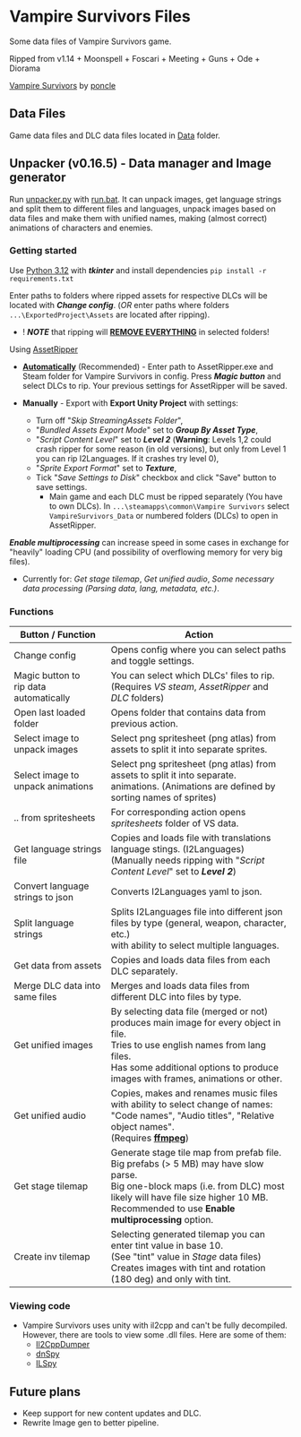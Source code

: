 # Vampire Survivors Files

Some data files of Vampire Survivors game.

Ripped from v1.14 + Moonspell + Foscari + Meeting + Guns + Ode + Diorama

[Vampire Survivors](https://store.steampowered.com/app/1794680/Vampire_Survivors/) by [poncle](https://poncle.games)

## Data Files

Game data files and DLC data files located in [Data](Data) folder.

## Unpacker (v0.16.5) - Data manager and Image generator

Run [unpacker.py](unpacker.py) with [run.bat](run.bat). It can unpack images, get language strings and split them to
different files and
languages, unpack images based on data files and make them with unified names, making (almost correct) animations
of characters and enemies.

### Getting started

Use [Python 3.12](https://www.python.org/downloads/) with _**tkinter**_ and install dependencies
`pip install -r requirements.txt`

Enter paths to folders where ripped assets for respective DLCs will be located with _**Change config**_.
(_OR_ enter paths where folders `...\ExportedProject\Assets` are located after ripping).

* ! ***NOTE*** that ripping will **<u>REMOVE EVERYTHING</u>** in selected folders!

Using [AssetRipper](https://github.com/AssetRipper/AssetRipper)

* **<u>Automatically</u>** (Recommended) - Enter path to AssetRipper.exe and Steam folder for Vampire Survivors in
  config. Press _**Magic button**_ and select DLCs to rip. Your previous settings for AssetRipper will be saved.


* **Manually** - Export with **Export Unity Project** with settings:

    * Turn off "_Skip StreamingAssets Folder_",
    * "_Bundled Assets Export Mode_" set to _**Group By Asset Type**_,
    * "_Script Content Level_" set to _**Level 2**_ (**Warning**: Levels 1,2 could crash ripper for some reason (in old
      versions), but only from Level 1 you can rip I2Languages. If it crashes try level 0),
    * "_Sprite Export Format_" set to _**Texture**_,
    * Tick "_Save Settings to Disk_" checkbox and click "Save" button to save settings.
        * Main game and each DLC must be ripped separately (You have to own DLCs).
          In `...\steamapps\common\Vampire Survivors` select `VampireSurvivors_Data` or numbered folders (DLCs) to open
          in AssetRipper.

_**Enable multiprocessing**_ can increase speed in some cases in exchange for "heavily" loading CPU (and possibility of
overflowing memory for very big files).

* Currently for: _Get stage tilemap_, _Get unified audio_, _Some necessary data processing
  (Parsing data, lang, metadata, etc.)_.

### Functions

| Button / Function                         | Action                                                                                                                                                                                                                             |
|-------------------------------------------|------------------------------------------------------------------------------------------------------------------------------------------------------------------------------------------------------------------------------------|
| Change config                             | Opens config where you can select paths and toggle settings.                                                                                                                                                                       |
| Magic button to<br>rip data automatically | You can select which DLCs' files to rip.<br>(Requires _VS steam_, _AssetRipper_ and _DLC_ folders)                                                                                                                                 |
| Open last loaded folder                   | Opens folder that contains data from previous action.                                                                                                                                                                              |
| Select image to unpack images             | Select png spritesheet (png atlas) from assets to split it into separate sprites.                                                                                                                                                  |
| Select image to unpack animations         | Select png spritesheet (png atlas) from assets to split it into separate.<br>animations. (Animations are defined by sorting names of sprites)                                                                                      |
| .. from spritesheets                      | For corresponding action opens _spritesheets_ folder of VS data.                                                                                                                                                                   |
| Get language strings file                 | Copies and loads file with translations language stings. (I2Languages)<br>(Manually needs ripping with "_Script Content Level_" set to _**Level 2**_)                                                                              |
| Convert language strings to json          | Converts I2Languages yaml to json.                                                                                                                                                                                                 |
| Split language strings                    | Splits I2Languages file into different json files by type (general, weapon, character, etc.)<br>with ability to select multiple languages.                                                                                         |
| Get data from assets                      | Copies and loads data files from each DLC separately.                                                                                                                                                                              |
| Merge DLC data into same files            | Merges and loads data files from different DLC into files by type.                                                                                                                                                                 |
| Get unified images                        | By selecting data file (merged or not) produces main image for every object in file.<br>Tries to use english names from lang files.<br>Has some additional options to produce images with frames, animations or other.             |
| Get unified audio                         | Copies, makes and renames music files with ability to select change of names: <br>"Code names", "Audio titles", "Relative object names".<br>(Requires **[ffmpeg](https://ffmpeg.org)**)                                            |
| Get stage tilemap                         | Generate stage tile map from prefab file. Big prefabs (> 5 MB) may have slow parse. <br>Big one-block maps (i.e. from DLC) most likely will have file size higher 10 MB. <br>Recommended to use **Enable multiprocessing** option. |
| Create inv tilemap                        | Selecting generated tilemap you can enter tint value in base 10.<br>(See "tint" value in _Stage_ data files)<br>Creates images with tint and rotation (180 deg) and only with tint.                                                |

### Viewing code

* Vampire Survivors uses unity with il2cpp and can't be fully decompiled. However, there are tools to view some .dll
  files. Here are some of them:
    * [Il2CppDumper](https://github.com/Perfare/Il2CppDumper)
    * [dnSpy](https://github.com/dnSpy/dnSpy)
    * [ILSpy](https://github.com/icsharpcode/ILSpy)

## Future plans

* Keep support for new content updates and DLC.
* Rewrite Image gen to better pipeline.
